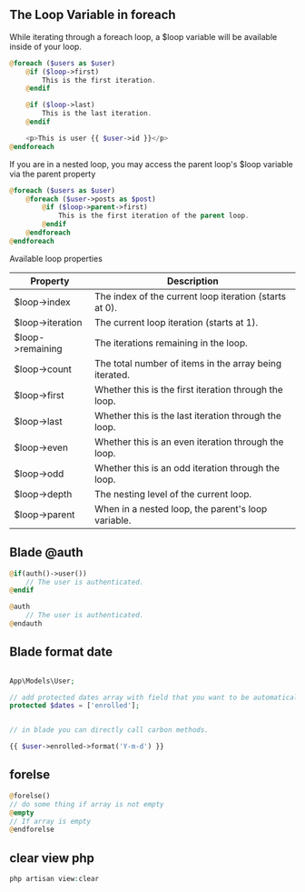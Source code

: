 ## The Loop Variable in foreach

While iterating through a foreach loop, a $loop variable will be available inside of your loop.

```php
@foreach ($users as $user)
    @if ($loop->first)
        This is the first iteration.
    @endif

    @if ($loop->last)
        This is the last iteration.
    @endif

    <p>This is user {{ $user->id }}</p>
@endforeach
```

If you are in a nested loop, you may access the parent loop's $loop variable via the parent property

```php
@foreach ($users as $user)
    @foreach ($user->posts as $post)
        @if ($loop->parent->first)
            This is the first iteration of the parent loop.
        @endif
    @endforeach
@endforeach
```

Available loop properties

| Property             | Description                                           |
| -------------------- | ------------------------------------------------------|
| $loop->index         | The index of the current loop iteration (starts at 0).|
| $loop->iteration     | The current loop iteration (starts at 1).             |
| $loop->remaining     | The iterations remaining in the loop.                 |
| $loop->count         | The total number of items in the array being iterated.|
| $loop->first         | Whether this is the first iteration through the loop. |
| $loop->last          | Whether this is the last iteration through the loop.  |
| $loop->even          | Whether this is an even iteration through the loop.   |
| $loop->odd           | Whether this is an odd iteration through the loop.    |
| $loop->depth         | The nesting level of the current loop.                |
| $loop->parent        | When in a nested loop, the parent's loop variable.    |

## Blade @auth

```php
@if(auth()->user())
    // The user is authenticated.
@endif
```

```php
@auth
    // The user is authenticated.
@endauth
```

## Blade format date

```php

App\Models\User;

// add protected dates array with field that you want to be automatically carbon object
protected $dates = ['enrolled'];


// in blade you can directly call carbon methods.

{{ $user->enrolled->format('Y-m-d') }}
```

## forelse

```php
@forelse()
// do some thing if array is not empty
@empty
// If array is empty
@endforelse

```

## clear view php

```php
php artisan view:clear
```
